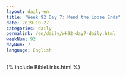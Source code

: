 ```yaml
---
layout: daily-en
title: "Week 92 Day 7: Mend the Loose Ends"
date: 2019-10-27 
categories: daily
permalink: /en/daily/wk92-day7-daily.html
weekNum: 92
dayNum: 7
language: English
---
```

{% include BibleLinks.html %} 
